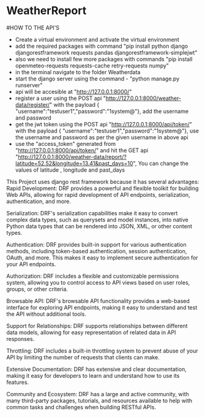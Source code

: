 # WeatherReport
#HOW TO THE API'S

- Create a virtual environment and activate the virtual environment
- add the required packages with command "pip install python django djangorestframework requests pandas djangorestframework-simplejwt"
- also we need to install few more packages with commands "pip install openmeteo-requests requests-cache retry-requests numpy"
- in the terminal navigate to the folder Weatherdata
- start the django server using the command - "python manage.py runserver"
- api will be accesible at "http://127.0.0.1:8000/"
- register a user using the POST  api "http://127.0.0.1:8000/weather-data/register/" with the payload { "username":"testuser1","password":"1system@"}, add the username and password
- get the jwt token using the POST api "http://127.0.0.1:8000/api/token/" with the payload  { "username":"testuser1","password":"1system@"}, use the username and password as per the given username in above api
- use the "access_token" generated from "http://127.0.0.1:8000/api/token/" and hit the GET api "http://127.0.0.1:8000/weather-data/report/?latitude=52.52&longitude=13.41&past_days=10", You can change the values of latitude , longitude and past_days

  
This Project uses django rest framework because it has several advantages:
Rapid Development: DRF provides a powerful and flexible toolkit for building Web APIs, allowing for rapid development of API endpoints, serialization, authentication, and more.

Serialization: DRF's serialization capabilities make it easy to convert complex data types, such as querysets and model instances, into native Python data types that can be rendered into JSON, XML, or other content types.

Authentication: DRF provides built-in support for various authentication methods, including token-based authentication, session authentication, OAuth, and more. This makes it easy to implement secure authentication for your API endpoints.

Authorization: DRF includes a flexible and customizable permissions system, allowing you to control access to API views based on user roles, groups, or other criteria.

Browsable API: DRF's browsable API functionality provides a web-based interface for exploring API endpoints, making it easy to understand and test the API without additional tools.

Support for Relationships: DRF supports relationships between different data models, allowing for easy representation of related data in API responses.

Throttling: DRF includes a built-in throttling system to prevent abuse of your API by limiting the number of requests that clients can make.

Extensive Documentation: DRF has extensive and clear documentation, making it easy for developers to learn and understand how to use its features.

Community and Ecosystem: DRF has a large and active community, with many third-party packages, tutorials, and resources available to help with common tasks and challenges when building RESTful APIs.
